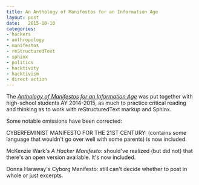 ```yaml
---
title: An Anthology of Manifestos for an Information Age
layout: post
date:   2015-10-10
categories:
- hackers
- anthropology
- manifestos
- reStructuredText
- sphinx
- politics
- hacktivity
- hacktivism
- direct action
---
```


The [_Anthology of Manifestos for an Information Age_](http://ghoulmann.github.io/manifesto-anthology/) was put together with high-school students AY 2014-2015, as much to practice critical reading and thinking as to work with reStructuredText markup and Sphinx.

Some notable omissions have been corrected:

CYBERFEMINIST MANIFESTO FOR THE 21ST CENTURY: (contains some language that wouldn't go over well with some parents) is now included.

McKenzie Wark's _A Hacker Manifesto_: should've realized (but did not) that there's an open version available. It's now included.

Donna Haraway's Cyborg Manifesto: still can't decide whether to post in whole or just excerpts.
